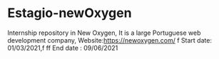 # Estagio-newOxygen

Internship repository in New Oxygen,
It is a large Portuguese web development company,
Website:https://newoxygen.com/
f
Start date: 01/03/2021,f
ff
End date : 09/06/2021
